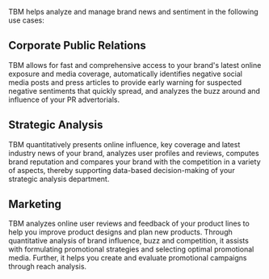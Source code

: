 TBM helps analyze and manage brand news and sentiment in the following use cases:
## Corporate Public Relations
TBM allows for fast and comprehensive access to your brand's latest online exposure and media coverage, automatically identifies negative social media posts and press articles to provide early warning for suspected negative sentiments that quickly spread, and analyzes the buzz around and influence of your PR advertorials.
## Strategic Analysis
TBM quantitatively presents online influence, key coverage and latest industry news of your brand, analyzes user profiles and reviews, computes brand reputation and compares your brand with the competition in a variety of aspects, thereby supporting data-based decision-making of your strategic analysis department.
## Marketing
TBM analyzes online user reviews and feedback of your product lines to help you improve product designs and plan new products. Through quantitative analysis of brand influence, buzz and competition, it assists with formulating promotional strategies and selecting optimal promotional media. Further, it helps you create and evaluate promotional campaigns through reach analysis.
